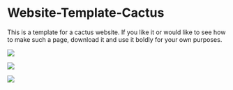# Website-Template-Cactus

This is a template for a cactus website. If you like it or would like to see how to make such a page, download it and use it boldly for your own purposes.

![](REDME_IMG/img_1.png)

![](REDME_IMG/img_2.png)

![](REDME_IMG/img_3.png)
